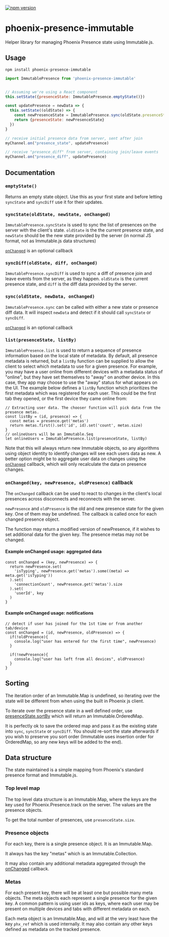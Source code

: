 [![npm version](https://badge.fury.io/js/phoenix-presence-immutable.svg)](https://badge.fury.io/js/phoenix-presence-immutable)


# phoenix-presence-immutable

Helper library for managing Phoenix Presence state using Immutable.js.

## Usage

`npm install phoenix-presence-immutable`

```javascript
import ImmutablePresence from 'phoenix-presence-immutable'


// Assuming we're using a React component
this.setState({presenceState: ImmutablePresence.emptyState()})

const updatePresence = newData => {
  this.setState((oldState) => {
    const newPresenceState = ImmutablePresence.sync(oldState.presenceState, newData)
    return {presenceState: newPresenceState}
  })
}

// receive initial presence data from server, sent after join
myChannel.on("presence_state", updatePresence)

// receive "presence_diff" from server, containing join/leave events
myChannel.on("presence_diff", updatePresence)
```

## Documentation

### `emptyState()`
Returns an empty state object. Use this as your first state and before letting
`syncState` and `syncDiff` use it for their updates.

### `syncState(oldState, newState, onChanged)`
`ImmutablePresence.syncState` is used to sync the list of presences on the server
with the client's state. `oldState` is the the current presence state, and `newState`
should be the new state provided by the server (in normal JS format, not as Immutable.js 
data structures)

[`onChanged`](#onChanged) is an optional callback

### `syncDiff(oldState, diff, onChanged)`
`ImmutablePresence.syncDiff` is used to sync a diff of presence join and leave
events from the server, as they happen. `oldState` is the current presence state, and
`diff` is the diff data provided by the server.

### `sync(oldState, newData, onChanged)`
`ImmutablePresence.sync` can be called with either a new state or presence diff data.
It will inspect `newData` and detect if it should call `syncState` or `syncDiff`.

[`onChanged`](#onChanged) is an optional callback

### `list(presenceState, listBy)`
`ImmutablePresence.list` is used to return a sequence of presence information
based on the local state of metadata. By default, all presence
metadata is returned, but a `listBy` function can be supplied to
allow the client to select which metadata to use for a given presence.
For example, you may have a user online from different devices with
a metadata status of "online", but they have set themselves to "away"
on another device. In this case, they app may choose to use the "away"
status for what appears on the UI. The example below defines a `listBy`
function which prioritizes the first metadata which was registered for
each user. This could be the first tab they opened, or the first device
they came online from:

    // Extracting user data. The chooser function will pick data from the presence metas. 
    const listBy = (id, presence) => {
      const metas = presence.get('metas')
      return metas.first().set('id', id).set('count', metas.size)
    }
    // onlineUsers will be an Immutable.Seq
    let onlineUsers = ImmutablePresence.list(presenceState, listBy)

Note that this will always return new Immutable objects, so any algorithms
using object identity to identify changes will see each users data as new.
A better option might be to aggregate user data on changes using the
[`onChanged`](#onChanged) callback, which will only recalculate the data 
on presence changes.

### <a name="onChanged"></a>`onChanged(key, newPresence, oldPresence)` callback
The `onChanged` callback can be used to react to changes in the client's local
presences across disconnects and reconnects with the server.

`newPresence` and `oldPresence` is the old and new presence state for the given
key. One of them may be undefined. The callback is called once for each changed
presence object.

The function may return a modified version of newPresence, if it wishes to set
additional data for the given key. The presence metas may not be changed.

#### Example onChanged usage: aggregated data
```
const onChanged = (key, newPresence) => {
  return newPresence.set(
    'isTyping', newPresence.get('metas').some((meta) => meta.get('isTyping'))
  ).set(
    'connectionCount', newPresence.get('metas').size
  ).set(
    'userId', key
  )
}   
```

#### Example onChanged usage: notifications
```
// detect if user has joined for the 1st time or from another tab/device
const onChanged = (id, newPresence, oldPresence) => {
  if(!oldPresence){
    console.log("user has entered for the first time", newPresence)
  }
  
  if(!newPresence){
    console.log("user has left from all devices", oldPresence)
  } 
}   
```

## Sorting

The iteration order of an Immutable.Map is undefined, so iterating over the 
state will be different from when using the built in Phoenix js client.

To iterate over the presence state in a well defined order, use
[presenceState.sortBy](https://facebook.github.io/immutable-js/docs/#/Map/sortBy)
which will return an Immutable.OrderedMap.

It is perfectly ok to save the ordered map and pass it as the existing state 
into `sync`, `syncState` or `syncDiff`. You should re-sort the state afterwards
if you wish to preserve you sort order (Immutable uses insertion order for OrderedMap,
so any new keys will be added to the end). 

## Data structure

The state maintained is a simple mapping from Phoenix's standard presence format
and Immutable.js.

### Top level map
The top level data structure is an Immutable.Map, where the keys are the key used for
Phoenix.Presence.track on the server. The values are the presence objects.

To get the total number of presences, use `presenceState.size`.

### Presence objects
For each key, there is a single presence object. It is an Immutable.Map.

It always has the key "metas" which is an Immutable.Collection.

It may also contain any additional metadata aggregated through the
[onChanged](#onChanged) callback.

### Metas
For each present key, there will be at least one but possible many meta objects.
The meta objects each represent a single presence for the given key. A common 
pattern is using user ids as keys, where each user may be present on multiple
devices and tabs with different metadata on each.

Each meta object is an Immutable.Map, and will at the very least have the key
`phx_ref` which is used internally. It may also contain any other keys defined
as metadata on the tracked presence.

